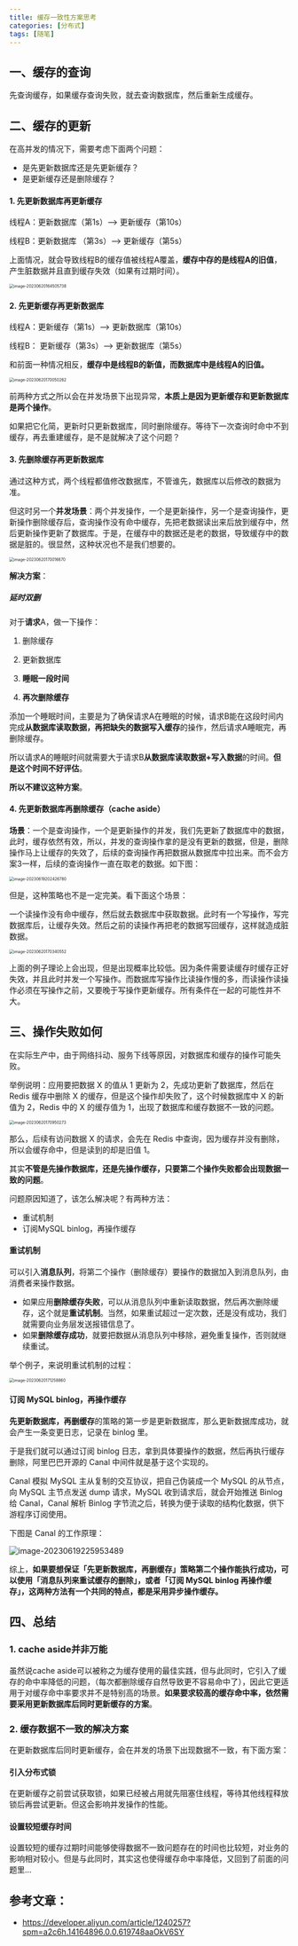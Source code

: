 ```yaml
---
title: 缓存一致性方案思考
categories: [分布式]
tags: [随笔]
---
```

## 一、缓存的查询

先查询缓存，如果缓存查询失败，就去查询数据库，然后重新生成缓存。

## 二、缓存的更新

在高并发的情况下，需要考虑下面两个问题：

- 是先更新数据库还是先更新缓存？
- 是更新缓存还是删除缓存？

#### 1. 先更新数据库再更新缓存

线程A：更新数据库（第1s）——>  更新缓存（第10s）

线程B：更新数据库 （第3s）——> 更新缓存（第5s）

上面情况，就会导致线程B的缓存值被线程A覆盖，**缓存中存的是线程A的旧值**，产生脏数据并且直到缓存失效（如果有过期时间）。

<img src="https://floweryu-image.oss-cn-shanghai.aliyuncs.com/image202306262252234.png" alt="image-20230620164505738" style="zoom:50%;" />

#### 2. 先更新缓存再更新数据库

线程A：更新缓存（第1s）——> 更新数据库（第10s）

线程B： 更新缓存（第3s）——>  更新数据库（第5s）

和前面一种情况相反，**缓存中是线程B的新值，而数据库中是线程A的旧值。**

<img src="https://floweryu-image.oss-cn-shanghai.aliyuncs.com/image202306262252759.png" alt="image-20230620170050262" style="zoom:50%;" />

﻿前两种方式之所以会在并发场景下出现异常，**本质上是因为更新缓存和更新数据库是两个操作**。

如果把它化简，更新时只更新数据库，同时删除缓存。等待下一次查询时命中不到缓存，再去重建缓存，是不是就解决了这个问题？

#### 3. 先删除缓存再更新数据库

通过这种方式，两个线程都值修改数据库，不管谁先，数据库以后修改的数据为准。

但这时另一个**并发场景**：两个并发操作，一个是更新操作，另一个是查询操作，更新操作删除缓存后，查询操作没有命中缓存，先把老数据读出来后放到缓存中，然后更新操作更新了数据库。于是，在缓存中的数据还是老的数据，导致缓存中的数据是脏的。很显然，这种状况也不是我们想要的。

<img src="https://floweryu-image.oss-cn-shanghai.aliyuncs.com/image202306262252794.png" alt="image-20230620170016670" style="zoom:50%;" />

**解决方案**：

##### 延时双删

对于**请求**A，做一下操作：

1. 删除缓存

2. 更新数据库

3. **睡眠一段时间**

4. **再次删除缓存**

添加一个睡眠时间，主要是为了确保请求A在睡眠的时候，请求B能在这段时间内完成**从数据库读取数据，再把缺失的数据写入缓存**的操作，然后请求A睡眠完，再删除缓存。

所以请求A的睡眠时间就需要大于请求B**从数据库读取数据+写入数据**的时间。**但是这个时间不好评估**。

**所以不建议这种方案**。

#### 4. 先更新数据库再删除缓存（cache aside）

**场景**：一个是查询操作，一个是更新操作的并发，我们先更新了数据库中的数据，此时，缓存依然有效，所以，并发的查询操作拿的是没有更新的数据，但是，删除操作马上让缓存的失效了，后续的查询操作再把数据从数据库中拉出来。而不会方案3一样，后续的查询操作一直在取老的数据。如下图：

<img src="https://floweryu-image.oss-cn-shanghai.aliyuncs.com/image202306262252546.png" alt="image-20230619202426780" style="zoom: 50%;" />

但是，这种策略也不是一定完美。看下面这个场景：

一个读操作没有命中缓存，然后就去数据库中获取数据。此时有一个写操作，写完数据库后，让缓存失效。然后之前的读操作再把老的数据写回缓存，这样就造成脏数据。

<img src="https://floweryu-image.oss-cn-shanghai.aliyuncs.com/image202306262252030.png" alt="image-20230620170340552" style="zoom:50%;" />

上面的例子理论上会出现，但是出现概率比较低。因为条件需要读缓存时缓存正好失效，并且此时并发一个写操作。而数据库写操作比读操作慢的多，而读操作读操作必须在写操作之前，又要晚于写操作更新缓存。所有条件在一起的可能性并不大。

## 三、操作失败如何

在实际生产中，由于网络抖动、服务下线等原因，对数据库和缓存的操作可能失败。

举例说明：应用要把数据 X 的值从 1 更新为 2，先成功更新了数据库，然后在 Redis 缓存中删除 X 的缓存，但是这个操作却失败了，这个时候数据库中 X 的新值为 2，Redis 中的 X 的缓存值为 1，出现了数据库和缓存数据不一致的问题。

<img src="https://floweryu-image.oss-cn-shanghai.aliyuncs.com/image202306262252746.png" alt="image-20230620170950273" style="zoom:50%;" />

那么，后续有访问数据 X 的请求，会先在 Redis 中查询，因为缓存并没有删除，所以会缓存命中，但是读到的却是旧值 1。

其实**不管是先操作数据库，还是先操作缓存，只要第二个操作失败都会出现数据一致的问题**。

问题原因知道了，该怎么解决呢？有两种方法：

- 重试机制
- 订阅MySQL binlog，再操作缓存

#### 重试机制

可以引入**消息队列**，将第二个操作（删除缓存）要操作的数据加入到消息队列，由消费者来操作数据。

- 如果应用**删除缓存失败**，可以从消息队列中重新读取数据，然后再次删除缓存，这个就是**重试机制**。当然，如果重试超过一定次数，还是没有成功，我们就需要向业务层发送报错信息了。
- 如果**删除缓存成功**，就要把数据从消息队列中移除，避免重复操作，否则就继续重试。

举个例子，来说明重试机制的过程：

<img src="https://floweryu-image.oss-cn-shanghai.aliyuncs.com/image202306262252738.png" alt="image-20230620171258860" style="zoom:50%;" />

#### 订阅 MySQL binlog，再操作缓存

**先更新数据库，再删缓存**的策略的第一步是更新数据库，那么更新数据库成功，就会产生一条变更日志，记录在 binlog 里。

于是我们就可以通过订阅 binlog 日志，拿到具体要操作的数据，然后再执行缓存删除，阿里巴巴开源的 Canal 中间件就是基于这个实现的。

Canal 模拟 MySQL 主从复制的交互协议，把自己伪装成一个 MySQL 的从节点，向 MySQL 主节点发送 dump 请求，MySQL 收到请求后，就会开始推送 Binlog 给 Canal，Canal 解析 Binlog 字节流之后，转换为便于读取的结构化数据，供下游程序订阅使用。

下图是 Canal 的工作原理：

![image-20230619225953489](https://floweryu-image.oss-cn-shanghai.aliyuncs.com/image202306262253576.png)

综上，**如果要想保证「先更新数据库，再删缓存」策略第二个操作能执行成功，可以使用「消息队列来重试缓存的删除」，或者「订阅 MySQL binlog 再操作缓存」，这两种方法有一个共同的特点，都是采用异步操作缓存。**

## 四、总结

### 1. cache aside并非万能

虽然说cache aside可以被称之为缓存使用的最佳实践，但与此同时，它引入了缓存的命中率降低的问题，（每次都删除缓存自然导致更不容易命中了），因此它更适用于对缓存命中率要求并不是特别高的场景。**如果要求较高的缓存命中率，依然需要采用更新数据库后同时更新缓存的方案**。

### 2. 缓存数据不一致的解决方案

在更新数据库后同时更新缓存，会在并发的场景下出现数据不一致，有下面方案：

#### 引入分布式锁

在更新缓存之前尝试获取锁，如果已经被占用就先阻塞住线程，等待其他线程释放锁后再尝试更新。但这会影响并发操作的性能。

#### 设置较短缓存时间

设置较短的缓存过期时间能够使得数据不一致问题存在的时间也比较短，对业务的影响相对较小。但是与此同时，其实这也使得缓存命中率降低，又回到了前面的问题里...

## 参考文章：

- https://developer.aliyun.com/article/1240257?spm=a2c6h.14164896.0.0.619748aaOkV6SY